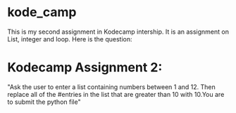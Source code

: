 # kode_camp
This is my second assignment in Kodecamp intership.
It is an assignment on List, integer and loop.
Here is the question:
# Kodecamp Assignment 2:
"Ask the user to enter a list containing numbers between 1 and 12. Then replace all of the
#entries in the list that are greater than 10 with 10.You are to submit the python file"
